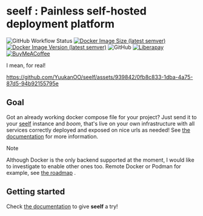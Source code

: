 # seelf : Painless self-hosted deployment platform

![GitHub Workflow Status](https://img.shields.io/github/actions/workflow/status/YuukanOO/seelf/ci.yml) [![Docker Image Size (latest semver)](https://img.shields.io/docker/image-size/yuukanoo/seelf)](https://hub.docker.com/r/yuukanoo/seelf) [![Docker Image Version (latest semver)](https://img.shields.io/docker/v/yuukanoo/seelf)](https://hub.docker.com/r/yuukanoo/seelf) ![GitHub](https://img.shields.io/github/license/YuukanOO/seelf) [![Liberapay](https://img.shields.io/liberapay/goal/YuukanOO.svg?logo=liberapay)](https://liberapay.com/YuukanOO) [![BuyMeACoffee](https://img.shields.io/badge/Buy%20me%20a%20coffee-yellow?logo=buymeacoffee&labelColor=gray)](https://buymeacoffee.com/yuukanoo)

I mean, for real!

https://github.com/YuukanOO/seelf/assets/939842/0fb8c833-1dba-4a75-87d5-94b92155795e

## Goal

Got an already working docker compose file for your project? Just send it to your [seelf](https://github.com/YuukanOO/seelf) instance and _boom_, that's live on your own infrastructure with all services correctly deployed and exposed on nice urls as needed! See [the documentation](https://yuukanoo.github.io/seelf/guide/quickstart.html) for more information.

> [!NOTE]
> Although Docker is the only backend supported at the moment, I would like to investigate to enable other ones too. Remote Docker or Podman for example, see [the roadmap](https://github.com/YuukanOO/seelf/milestone/1) .

## Getting started

Check [the documentation](https://yuukanoo.github.io/seelf/guide/quickstart.html) to give **seelf** a try!
